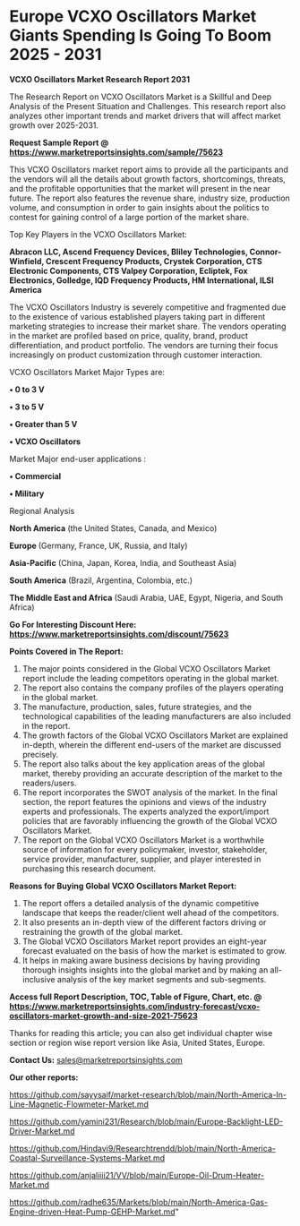 # Europe VCXO Oscillators Market Giants Spending Is Going To Boom 2025 - 2031

<strong>VCXO Oscillators Market Research Report 2031</strong>

The Research Report on VCXO Oscillators Market is a Skillful and Deep Analysis of the Present Situation and Challenges. This research report also analyzes other important trends and market drivers that will affect market growth over 2025-2031.

<strong>Request Sample Report @ <a href=https://www.marketreportsinsights.com/sample/75623>https://www.marketreportsinsights.com/sample/75623</a></strong>

This VCXO Oscillators market report aims to provide all the participants and the vendors will all the details about growth factors, shortcomings, threats, and the profitable opportunities that the market will present in the near future. The report also features the revenue share, industry size, production volume, and consumption in order to gain insights about the politics to contest for gaining control of a large portion of the market share.

Top Key Players in the VCXO Oscillators Market:

<strong>Abracon LLC, Ascend Frequency Devices, Bliley Technologies, Connor-Winfield, Crescent Frequency Products, Crystek Corporation, CTS Electronic Components, CTS Valpey Corporation, Ecliptek, Fox Electronics, Golledge, IQD Frequency Products, HM International, ILSI America</strong>

The VCXO Oscillators Industry is severely competitive and fragmented due to the existence of various established players taking part in different marketing strategies to increase their market share. The vendors operating in the market are profiled based on price, quality, brand, product differentiation, and product portfolio. The vendors are turning their focus increasingly on product customization through customer interaction.

VCXO Oscillators Market Major Types are:

<strong>• 0 to 3 V

• 3 to 5 V

• Greater than 5 V

• VCXO Oscillators</strong>

Market Major end-user applications :

<strong>• Commercial

• Military</strong>

Regional Analysis

</u><strong><b>North America</b></strong> (the United States, Canada, and Mexico)

<strong><b>Europe </b></strong>(Germany, France, UK, Russia, and Italy)

<strong><b>Asia-Pacific</b></strong> (China, Japan, Korea, India, and Southeast Asia)

<strong><b>South America</b></strong> (Brazil, Argentina, Colombia, etc.)

<strong><b>The Middle East and Africa</b></strong> (Saudi Arabia, UAE, Egypt, Nigeria, and South Africa)

<strong>Go For Interesting Discount Here: <a href=https://www.marketreportsinsights.com/discount/75623>https://www.marketreportsinsights.com/discount/75623</a></strong>

<strong>Points Covered in The Report:</strong>
<ol>
  <li>The major points considered in the Global VCXO Oscillators Market report include the leading competitors operating in the global market.</li>
  <li>The report also contains the company profiles of the players operating in the global market.</li>
  <li>The manufacture, production, sales, future strategies, and the technological capabilities of the leading manufacturers are also included in the report.</li>
  <li>The growth factors of the Global VCXO Oscillators Market are explained in-depth, wherein the different end-users of the market are discussed precisely.</li>
  <li>The report also talks about the key application areas of the global market, thereby providing an accurate description of the market to the readers/users.</li>
  <li>The report incorporates the SWOT analysis of the market. In the final section, the report features the opinions and views of the industry experts and professionals. The experts analyzed the export/import policies that are favorably influencing the growth of the Global VCXO Oscillators Market.</li>
  <li>The report on the Global VCXO Oscillators Market is a worthwhile source of information for every policymaker, investor, stakeholder, service provider, manufacturer, supplier, and player interested in purchasing this research document.</li>
</ol>
<strong>Reasons for Buying Global VCXO Oscillators Market Report:</strong>

<ol>
  <li>The report offers a detailed analysis of the dynamic competitive landscape that keeps the reader/client well ahead of the competitors.</li>
  <li>It also presents an in-depth view of the different factors driving or restraining the growth of the global market.</li>
  <li>The Global VCXO Oscillators Market report provides an eight-year forecast evaluated on the basis of how the market is estimated to grow.</li>
  <li>It helps in making aware business decisions by having providing thorough insights insights into the global market and by making an all-inclusive analysis of the key market segments and sub-segments.</li>
</ol>
<strong>Access full Report Description, TOC, Table of Figure, Chart, etc. @ <a href=https://www.marketreportsinsights.com/industry-forecast/vcxo-oscillators-market-growth-and-size-2021-75623>https://www.marketreportsinsights.com/industry-forecast/vcxo-oscillators-market-growth-and-size-2021-75623</a></strong>


Thanks for reading this article; you can also get individual chapter wise section or region wise report version like Asia, United States, Europe.

<strong>Contact Us:</strong>
sales@marketreportsinsights.com

<strong>Our other reports:</strong>

<a href=https://github.com/sayysaif/market-research/blob/main/North-America-In-Line-Magnetic-Flowmeter-Market.md>https://github.com/sayysaif/market-research/blob/main/North-America-In-Line-Magnetic-Flowmeter-Market.md</a>

<a href=https://github.com/yamini231/Research/blob/main/Europe-Backlight-LED-Driver-Market.md>https://github.com/yamini231/Research/blob/main/Europe-Backlight-LED-Driver-Market.md</a>

<a href=https://github.com/Hindavi9/Researchtrendd/blob/main/North-America-Coastal-Surveillance-Systems-Market.md>https://github.com/Hindavi9/Researchtrendd/blob/main/North-America-Coastal-Surveillance-Systems-Market.md</a>

<a href=https://github.com/anjaliiii21/VV/blob/main/Europe-Oil-Drum-Heater-Market.md>https://github.com/anjaliiii21/VV/blob/main/Europe-Oil-Drum-Heater-Market.md</a>

<a href=https://github.com/radhe635/Markets/blob/main/North-America-Gas-Engine-driven-Heat-Pump-GEHP-Market.md>https://github.com/radhe635/Markets/blob/main/North-America-Gas-Engine-driven-Heat-Pump-GEHP-Market.md</a>"
